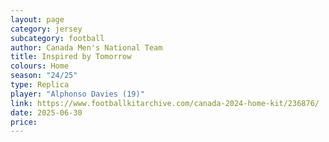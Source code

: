 ```yaml
---
layout: page
category: jersey
subcategory: football
author: Canada Men's National Team
title: Inspired by Tomorrow
colours: Home
season: "24/25"
type: Replica
player: "Alphonso Davies (19)"
link: https://www.footballkitarchive.com/canada-2024-home-kit/236876/
date: 2025-06-30
price:
---
```


